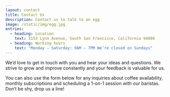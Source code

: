 ```yaml
---
layout: contact
title: Contact Us
description: Contact us to talk to an egg
image: /static/img/egg.jpg
entries:
  - heading: Location
    text: 3153 Lynn Avenue, South San Francisco, California 94080
  - heading: Working hours
    text: "Monday – Saturday: 9AM – 7PM We’re closed on Sundays"
---
```

We’d love to get in touch with you and hear your ideas and questions. We strive to grow and improve constantly and your feedback is valuable for us.

You can also use the form below for any inquiries about coffee availability, monthly subscriptions and scheduling a 1-on-1 session with our baristas. Don’t be shy, drop us a line!